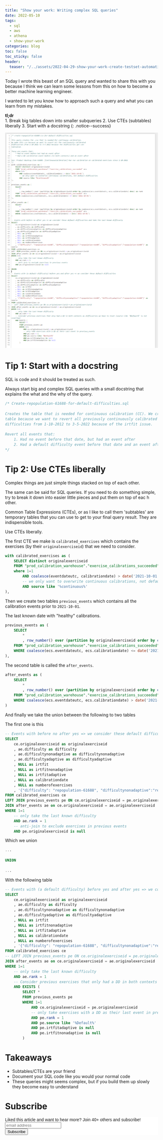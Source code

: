 ```yaml
---
title: "Show your work: Writing complex SQL queries"
date: 2022-05-10
tags:
  - sql
  - aws
  - athena
  - show-your-work
categories: blog
toc: false
toc_sticky: false
header:
  teaser: "/../assets/2022-04-29-show-your-work-create-testset-automation/thumbnail3.png"
---
```


Today I wrote this beast of an SQL query and wanted to share this with you because I think we can learn some lessons from this on how to become a better machine learning engineer.

I wanted to let you know how to approach such a query and what you can learn from my mistakes.

**tl;dr** <br>
    1. Break big tables down into smaller subqueries
    2. Use CTEs (subtables) liberally
    3. Start with a docstring
{: .notice--success}

<!-- {{ site.baseurl }}{% post_url 2022-05-10-show-your-work-sql %} -->

![](/../assets/2022-05-10-show-your-work-sql/2022-05-10-16-34-17.png)

# Tip 1: Start with a docstring

SQL is code and it should be treated as such. 

Always start big and complex SQL queries with a small docstring that explains
the what and the why of the query. 

```sql
/* Create-repopulation-61688-for-default-difficulties.sql

Creates the table that is needed for continuous calibration (CC). We create this
table because we want to revert all previously continuously calibrated
difficulties from 1-10-2012 to 3-5-2022 because of the irtfit issue.

Revert all events that:
    1. Had no event before that date, but had an event after
    2. Had a default difficulty event before that date and an event after
*/
```

# Tip 2: Use CTEs liberally

Complex things are just simple things stacked on top of each other. 

The same can be said for SQL queries. If you need to do something simple, try to break it down into easier little pieces and put them on top of eac h other. 

Common Table Expressions (CTEs), or as I like to call them 'subtables' are temporary tables that you can use to get to your final query result. They are indispensible tools.

Use CTEs liberally.

The first CTE we make is `calibrated_exercises` which contains the exercises (by their `originalexerciseid`) that we need to consider.

```sql
with calibrated_exercises as (
    SELECT distinct originalexerciseid
    FROM "prod_calibration_warehouse"."exercise_calibrations_succeeded" ecs
    where 1=1
        AND coalesce(eventdateutc, calibrationdate) > date('2021-10-01')
        -- we only want to overwrite continuous calibrations, not default difficulties
        AND source like '%continuous%'
), 
```

Then we create two tables `previous_events` which contains all the calibration events prior to `2021-10-01`. 

The last known date with "healthy" calibrations. 

```sql
previous_events as (
    SELECT
        * 
        , row_number() over (partition by originalexerciseid order by coalesce(ecs.eventdateutc, ecs.calibrationdate) desc) as rank
    FROM "prod_calibration_warehouse"."exercise_calibrations_succeeded" ecs
    WHERE coalesce(ecs.eventdateutc, ecs.calibrationdate) <= date('2021-10-01') 
), 
```

The second table is called the `after_events`. 

```sql
after_events as (
    SELECT
        * 
        , row_number() over (partition by originalexerciseid order by coalesce(ecs.eventdateutc, ecs.calibrationdate) desc) as rank
    FROM "prod_calibration_warehouse"."exercise_calibrations_succeeded" ecs
    WHERE coalesce(ecs.eventdateutc, ecs.calibrationdate) > date('2021-10-01') 
)
```

And finally we take the union between the following to two tables

The first one is this

```sql
-- Events with before no after yes => we consider these default difficulties and take the last known difficulty
SELECT 
    ce.originalexerciseid as originalexerciseid
    , ae.difficulty as difficulty
    , ae.difficultynonadaptive as difficultynonadaptive
    , ae.difficultyadaptive as difficultyadaptive
    , NULL as irtfit
    , NULL as irtfitnonadaptive
    , NULL as irtfitadaptive
    , NULL as calibrationdate
    , NULL as numberofexercises
    , '{"difficulty": "repopulation-61688", "difficultynonadaptive":"repopulation-61688", "difficultyadaptive":"repopulation-61688"}' as source
FROM calibrated_exercises ce
LEFT JOIN previous_events pe ON ce.originalexerciseid = pe.originalexerciseid 
JOIN after_events ae on ce.originalexerciseid = ae.originalexerciseid
WHERE 1=1
    -- only take the last known difficulty
    AND ae.rank = 1
    -- anti-join to exclude exercises in previous events
    AND pe.originalexerciseid is null
```

Which we union

```sql
...

UNION

...
```

With the following table 

```sql
-- Events with (a default difficulty) before yes and after yes => we consider these default difficulties
SELECT 
    ce.originalexerciseid as originalexerciseid
    , ae.difficulty as difficulty
    , ae.difficultynonadaptive as difficultynonadaptive
    , ae.difficultyadaptive as difficultyadaptive
    , NULL as irtfit
    , NULL as irtfitnonadaptive
    , NULL as irtfitadaptive
    , NULL as calibrationdate
    , NULL as numberofexercises
    , '{"difficulty": "repopulation-61688", "difficultynonadaptive":"repopulation-61688", "difficultyadaptive":"repopulation-61688"}' as source
FROM calibrated_exercises ce
-- LEFT JOIN previous_events pe ON ce.originalexerciseid = pe.originalexerciseid
JOIN after_events ae on ce.originalexerciseid = ae.originalexerciseid
WHERE 1=1
    -- only take the last known difficulty
    AND ae.rank = 1
    -- Consider previous exercises that only had a DD in both contexts as difficulties we have to reset (source like '%Default%' is not covering)
    AND EXISTS (
        SELECT * 
        FROM previous_events pe 
        WHERE 1=1
            AND ce.originalexerciseid = pe.originalexerciseid
            -- only take exercises with a DD as their last event in previous_events
            AND pe.rank = 1 
            AND pe.source like '%Default%'
            AND pe.irtfitadaptive is null
            AND pe.irtfitnonadaptive is null
        )
```

# Takeaways

* Subtables/CTEs are your friend
* Document your SQL code like you would your normal code
* These queries might seems complex, but if you build them up slowly they become easy to understand

# Subscribe

<!-- Begin Mailchimp Signup Form -->
<link href="//cdn-images.mailchimp.com/embedcode/horizontal-slim-10_7.css" rel="stylesheet" type="text/css">
<style type="text/css">
  #mc_embed_signup{background:#fff; clear:left; font:14px Helvetica,Arial,sans-serif; width:100%;}
  /* Add your own Mailchimp form style overrides in your site stylesheet or in this style block.
     We recommend moving this block and the preceding CSS link to the HEAD of your HTML file. */
</style>
<div id="mc_embed_signup">
<form action="https://gmail.us3.list-manage.com/subscribe/post?u=92fe86c389878585bc87837e8&amp;id=50543deff9" method="post" id="mc-embedded-subscribe-form" name="mc-embedded-subscribe-form" class="validate" target="_blank" novalidate>
    <div id="mc_embed_signup_scroll">
  <label for="mce-EMAIL">Liked this article and want to hear more? Join 40+ others and subscribe!</label>
  <input type="email" value="" name="EMAIL" class="email" id="mce-EMAIL" placeholder="email address" required>
    <!-- real people should not fill this in and expect good things - do not remove this or risk form bot signups-->
    <div style="position: absolute; left: -5000px;" aria-hidden="true"><input type="text" name="b_92fe86c389878585bc87837e8_50543deff9" tabindex="-1" value=""></div>
    <div class="clear"><input type="submit" value="Subscribe" name="subscribe" id="mc-embedded-subscribe" class="button"></div>
    </div>
</form>
</div>
<!--End mc_embed_signup-->
